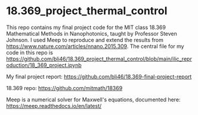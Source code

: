 # 18.369_project_thermal_control
This repo contains my final project code for the MIT class 18.369 Mathematical Methods in Nanophotonics, taught by Professor Steven Johnson. I used Meep to reproduce and extend the results from https://www.nature.com/articles/nnano.2015.309. The central file for my code in this repo is https://github.com/bli46/18.369_project_thermal_control/blob/main/ilic_reproduction/18_369_project.ipynb

My final project report: https://github.com/bli46/18.369-final-project-report

18.369 repo: https://github.com/mitmath/18369

Meep is a numerical solver for Maxwell's equations, documented here: https://meep.readthedocs.io/en/latest/
